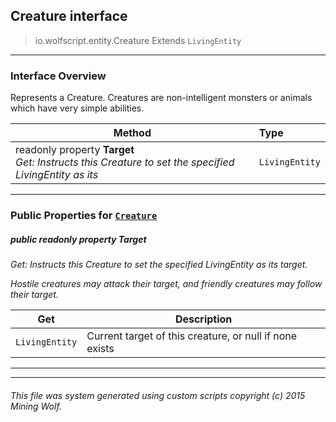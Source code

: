 ## Creature __interface__

>io.wolfscript.entity.Creature
>Extends `LivingEntity`

---

### Interface Overview

Represents a Creature. Creatures are non-intelligent monsters or animals which have very simple abilities.

Method | Type   
--- | :--- 
 readonly property __Target__ <br> _Get: Instructs this Creature to set the specified LivingEntity as its_ | `LivingEntity`



---


### Public Properties for [`Creature`](Creature.md)

##### <a id='target'></a>public  readonly property __Target__

_Get: Instructs this Creature to set the specified LivingEntity as its target. <p> Hostile creatures may attack their target, and friendly creatures may follow their target._

Get | Description
--- | --- 
`LivingEntity` | Current target of this creature, or null if none exists



---
---


###### This file was system generated using custom scripts copyright (c) 2015 Mining Wolf.
	

